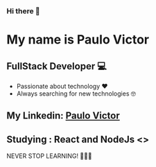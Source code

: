 ### Hi there 👋

# My name is Paulo Victor

## FullStack Developer 💻
  
  * Passionate about technology ❤️ 
  * Always searching for new technologies 🤓


 ## My Linkedin: [Paulo Victor](https://www.linkedin.com/in/paulo-victor-2406891a7/)

## Studying : React and NodeJs <>

  NEVER STOP LEARNING! 🚀🚀🚀
